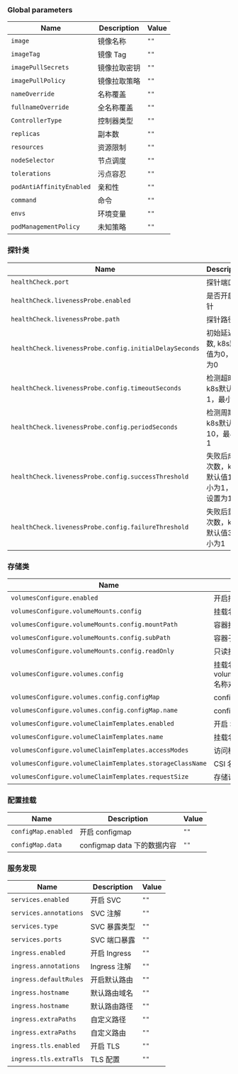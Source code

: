 
### Global parameters

| Name                                   | Description      | Value     |
| -------------------------------------- | ---------------- | --------- |
| `image`                                | 镜像名称           | `""`     |
| `imageTag`                             | 镜像 Tag          | `""`     |
| `imagePullSecrets`                     | 镜像拉取密钥       | `""`      |
| `imagePullPolicy`                      | 镜像拉取策略       | `""`          |
| `nameOverride`                         | 名称覆盖           | `""`          |
| `fullnameOverride`                     | 全名称覆盖         | `""`          |
| `ControllerType`                       | 控制器类型         | `""`          |
| `replicas`                             | 副本数            | `""`          |
| `resources`                            | 资源限制           | `""`         |
| `nodeSelector`                         | 节点调度             | `""`          |
| `tolerations`                          | 污点容忍             | `""`          |
| `podAntiAffinityEnabled`               | 亲和性               | `""`          |
| `command`                              | 命令                 | `""`          |
| `envs`                                 | 环境变量             | `""`          |
| `podManagementPolicy`                  | 未知策略              | `""`          |

### 探针类

| Name                                   | Description      | Value     |
| -------------------------------------- | ---------------- | --------- |
| `healthCheck.port`                     | 探针端口           | `""`        |
| `healthCheck.livenessProbe.enabled`    | 是否开启探针        | `""`          |
| `healthCheck.livenessProbe.path`       | 探针路径             | `""``""`              |
| `healthCheck.livenessProbe.config.initialDelaySeconds`| 初始延迟秒数, k8s默认值为0，最小为0| `""`  |
| `healthCheck.livenessProbe.config.timeoutSeconds`| 检测超时，k8s默认值1，最小为1  | `""`   |
| `healthCheck.livenessProbe.config.periodSeconds`| 检测周期，k8s默认值10，最小为1  | `""`   |
| `healthCheck.livenessProbe.config.successThreshold`| 失败后成功次数，k8s默认值1，最小为1，只能设置为1 | `""`  |
| `healthCheck.livenessProbe.config.failureThreshold`| 失败后重试次数，k8s默认值3，最小为1  | `""`   |


### 存储类
| Name                                   | Description      | Value     |
| -------------------------------------- | ---------------- | --------- |
| `volumesConfigure.enabled`             | 开启持久化存储     | `""`          |
| `volumesConfigure.volumeMounts.config` | 挂载名称 (名称可自定义) |  `""`       |
| `volumesConfigure.volumeMounts.config.mountPath` | 容器挂载点 |   `""`      |
| `volumesConfigure.volumeMounts.config.subPath` | 容器子路径挂载 |  `""`       |
| `volumesConfigure.volumeMounts.config.readOnly` | 只读挂载 | `""`        |
| `volumesConfigure.volumes.config` | 挂载名称 (名称可自定义, 需要和 volumesConfigure.volumeMounts.config 名称对应) | `""`        |
| `volumesConfigure.volumes.config.configMap` | configMap 挂载方式 | `""`        |
| `volumesConfigure.volumes.config.configMap.name` | configMap 名称 | `""`        |
| `volumesConfigure.volumeClaimTemplates.enabled` | 开启 StatefulSet 持久化特性 | `""`        |
| `volumesConfigure.volumeClaimTemplates.name` | 挂载名称 | `""`        |
| `volumesConfigure.volumeClaimTemplates.accessModes` | 访问模式 |  `""`       |
| `volumesConfigure.volumeClaimTemplates.storageClassName` | CSI 名称 | `""`        |
| `volumesConfigure.volumeClaimTemplates.requestSize` | 存储请求大小 | `""`        |

### 配置挂载

| Name                                   | Description      | Value     |
| -------------------------------------- | ---------------- | --------- |
| `configMap.enabled` | 开启 configmap | `""`        |
| `configMap.data` | configmap data 下的数据内容 | `""`        |

### 服务发现

| Name                                   | Description      | Value     |
| -------------------------------------- | ---------------- | --------- |
| `services.enabled`                     | 开启 SVC | `""`        |
| `services.annotations`                 | SVC 注解 |  `""`       |
| `services.type`                        | SVC 暴露类型 |   `""`      |
| `services.ports`                       | SVC 端口暴露 |  `""`       |
| `ingress.enabled`                      | 开启 Ingress |  `""`       |
| `ingress.annotations`                  | Ingress 注解 |   `""`      |
| `ingress.defaultRules`                 | 开启默认路由 |  `""`       |
| `ingress.hostname`                     | 默认路由域名 |  `""`       |
| `ingress.hostname`                     | 默认路由路径 | `""`        |
| `ingress.extraPaths`                   | 自定义路径 |  `""`       |
| `ingress.extraPaths`                   | 自定义路由 |   `""`      |
| `ingress.tls.enabled`                  | 开启 TLS |  `""`       |
| `ingress.tls.extraTls`                  | TLS 配置 |   `""`      |